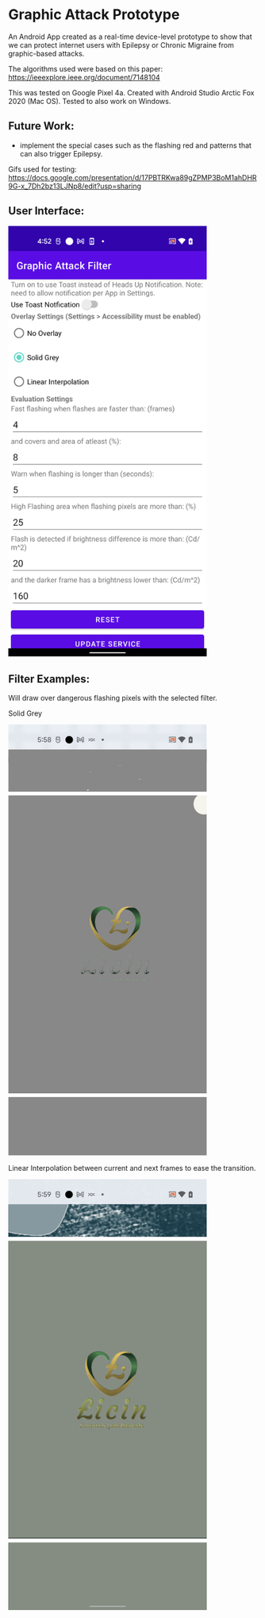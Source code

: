 # Graphic Attack Prototype

An Android App created as a real-time device-level prototype to show that we can protect internet users with Epilepsy or Chronic Migraine from graphic-based attacks.

The algorithms used were based on this paper: 
https://ieeexplore.ieee.org/document/7148104

This was tested on Google Pixel 4a.
Created with Android Studio Arctic Fox 2020 (Mac OS). Tested to also work on Windows. 

## Future Work:
- implement the special cases such as the flashing red and patterns that can also trigger Epilepsy. 

Gifs used for testing:
https://docs.google.com/presentation/d/17PBTRKwa89gZPMP3BoM1ahDHR9G-x_7Dh2bz13LJNp8/edit?usp=sharing

## User Interface: 

<img src="https://github.com/angellam278/graphicAttack/blob/master/ui.png" width="400">


## Filter Examples:

Will draw over dangerous flashing pixels with the selected filter.

Solid Grey

<img src="https://github.com/angellam278/graphicAttack/blob/master/grey_filter_example.png" width="400">

Linear Interpolation between current and next frames to ease the transition.

<img src="https://github.com/angellam278/graphicAttack/blob/master/lerp_filter_example.png" width="400">
